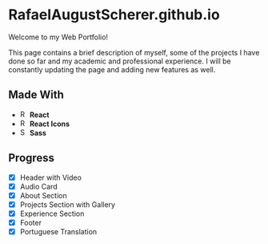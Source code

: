 # RafaelAugustScherer.github.io
Welcome to my Web Portfolio!

This page contains a brief description of myself, some of the projects I have done so far and my academic and professional experience. I will be constantly updating the page and adding new features as well.

## Made With
- <img src="https://bognarjunior.files.wordpress.com/2018/03/if_react-js_logo_1174949.png" alt="React Logo" width="15"/> **React**
- <img src="https://camo.githubusercontent.com/48d099290b4cb2d7937bcd96e8497cf1845b54a810a6432c70cf944b60b40c77/68747470733a2f2f7261776769742e636f6d2f676f72616e67616a69632f72656163742d69636f6e732f6d61737465722f72656163742d69636f6e732e737667" alt="React Icons Logo" width="15"/> **React Icons**
- <img src="https://cdn.iconscout.com/icon/free/png-256/sass-226054.png" alt="Sass Logo" width="15"/> **Sass**

## Progress
- [X] Header with Video
- [X] Audio Card
- [X] About Section
- [X] Projects Section with Gallery
- [X] Experience Section
- [X] Footer
- [X] Portuguese Translation
